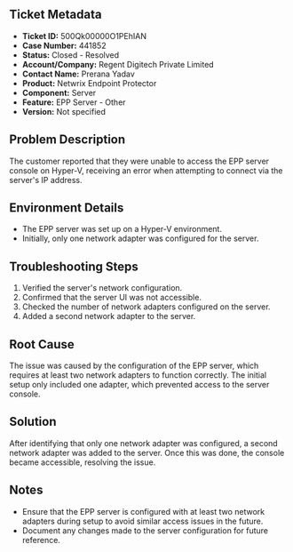 ## Ticket Metadata
- **Ticket ID:** 500Qk00000O1PEhIAN
- **Case Number:** 441852
- **Status:** Closed - Resolved
- **Account/Company:** Regent Digitech Private Limited
- **Contact Name:** Prerana Yadav
- **Product:** Netwrix Endpoint Protector
- **Component:** Server
- **Feature:** EPP Server - Other
- **Version:** Not specified

## Problem Description
The customer reported that they were unable to access the EPP server console on Hyper-V, receiving an error when attempting to connect via the server's IP address.

## Environment Details
- The EPP server was set up on a Hyper-V environment.
- Initially, only one network adapter was configured for the server.

## Troubleshooting Steps
1. Verified the server's network configuration.
2. Confirmed that the server UI was not accessible.
3. Checked the number of network adapters configured on the server.
4. Added a second network adapter to the server.

## Root Cause
The issue was caused by the configuration of the EPP server, which requires at least two network adapters to function correctly. The initial setup only included one adapter, which prevented access to the server console.

## Solution
After identifying that only one network adapter was configured, a second network adapter was added to the server. Once this was done, the console became accessible, resolving the issue.

## Notes
- Ensure that the EPP server is configured with at least two network adapters during setup to avoid similar access issues in the future.
- Document any changes made to the server configuration for future reference.